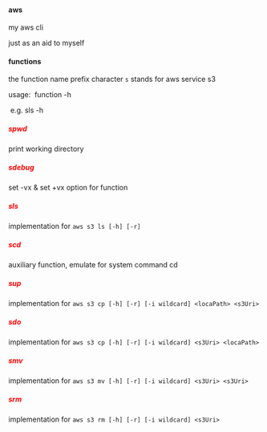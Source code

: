 #### aws

my aws cli

just as an aid to myself

#### functions
the function name prefix character `s` stands for aws service s3

usage:
​	function -h 

​	e.g. sls -h

##### <font color=red>spwd</font>

print working directory

##### <font color=red>sdebug</font>

set -vx & set +vx  option for function

##### <font color=red>sls</font>

implementation for `aws s3 ls [-h] [-r]`

##### <font color=red>scd</font>

auxiliary function, emulate for system command cd

##### <font color=red>sup</font>

implementation for `aws s3 cp [-h] [-r] [-i wildcard] <locaPath> <s3Uri>`

##### <font color=red>sdo</font>

implementation for `aws s3 cp [-h] [-r] [-i wildcard] <s3Uri> <locaPath>`

##### <font color=red>smv</font>

implementation for `aws s3 mv [-h] [-r] [-i wildcard] <s3Uri> <s3Uri>`

##### <font color=red>srm</font>

implementation for `aws s3 rm [-h] [-r] [-i wildcard] <s3Uri>`
